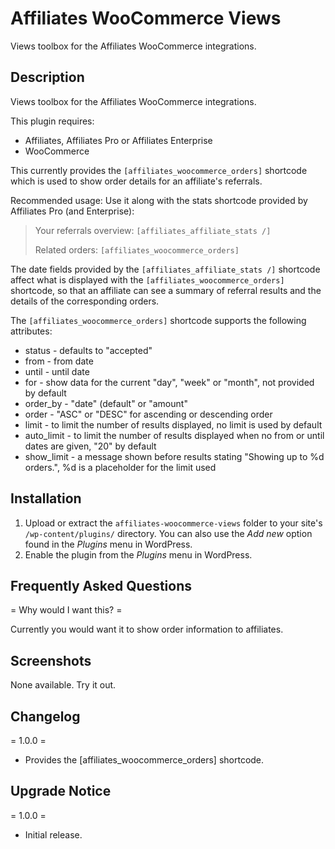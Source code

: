 # Affiliates WooCommerce Views #

Views toolbox for the Affiliates WooCommerce integrations.

## Description ##

Views toolbox for the Affiliates WooCommerce integrations.

This plugin requires:

- Affiliates, Affiliates Pro or Affiliates Enterprise
- WooCommerce

This currently provides the `[affiliates_woocommerce_orders]` shortcode which
is used to show order details for an affiliate's referrals.

Recommended usage: Use it along with the stats shortcode provided by
Affiliates Pro (and Enterprise):

>Your referrals overview:
>`[affiliates_affiliate_stats /]`
>
>Related orders:
>`[affiliates_woocommerce_orders]`

The date fields provided by the `[affiliates_affiliate_stats /]` shortcode
affect what is displayed with the `[affiliates_woocommerce_orders]` shortcode,
so that an affiliate can see a summary of referral results and the details of
the corresponding orders.  

The `[affiliates_woocommerce_orders]` shortcode supports the following
attributes:

- status - defaults to "accepted"
- from - from date
- until - until date
- for - show data for the current "day", "week" or "month", not provided by default
- order_by - "date" (default" or "amount"
- order - "ASC" or "DESC" for ascending or descending order
- limit - to limit the number of results displayed, no limit is used by default
- auto_limit - to limit the number of results displayed when no from or until dates are given, "20" by default
- show_limit - a message shown before results stating "Showing up to %d orders.", %d is a placeholder for the limit used

## Installation ##

1. Upload or extract the `affiliates-woocommerce-views` folder to your site's `/wp-content/plugins/` directory. You can also use the *Add new* option found in the *Plugins* menu in WordPress.  
2. Enable the plugin from the *Plugins* menu in WordPress.

## Frequently Asked Questions ##

= Why would I want this? =

Currently you would want it to show order information to affiliates.

## Screenshots ##

None available. Try it out.

## Changelog ##

= 1.0.0 =
* Provides the [affiliates_woocommerce_orders] shortcode.

## Upgrade Notice ##

= 1.0.0 =
* Initial release.
